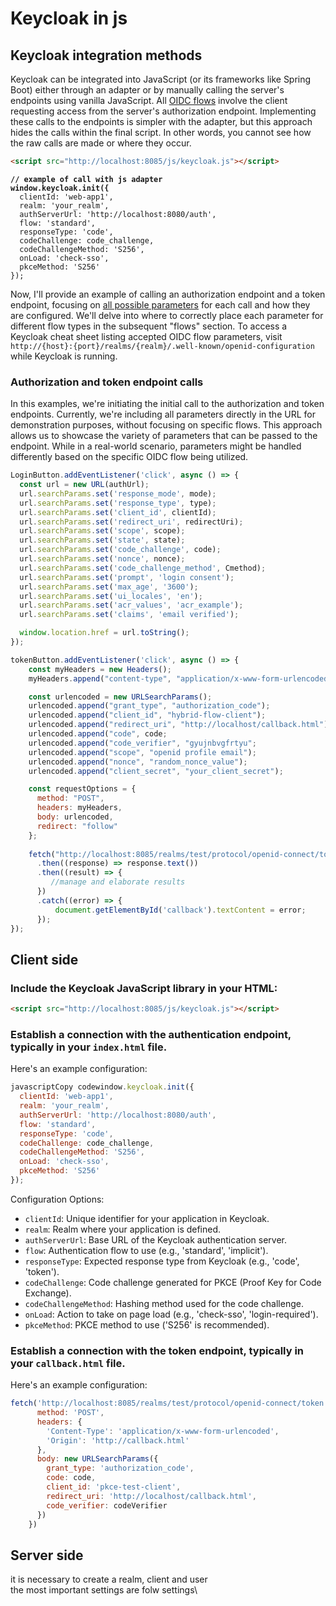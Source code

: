 # Keycloak in js

## Keycloak integration methods

Keycloak can be integrated into JavaScript (or its frameworks like Spring Boot) either through an adapter or by manually calling the server's endpoints using vanilla JavaScript. All [OIDC flows](../../../iam-introduction/iam-protocols/openid-connect/openid-connect-flows/) involve the client requesting access from the server's authorization endpoint. Implementing these calls to the endpoints is simpler with the adapter, but this approach hides the calls within the final script. In other words, you cannot see how the raw calls are made or where they occur.&#x20;

```html
<script src="http://localhost:8085/js/keycloak.js"></script>
```

<pre class="language-javascript"><code class="lang-javascript"><strong>// example of call with js adapter
</strong><strong>window.keycloak.init({
</strong>  clientId: 'web-app1',
  realm: 'your_realm',
  authServerUrl: 'http://localhost:8080/auth',
  flow: 'standard',
  responseType: 'code',
  codeChallenge: code_challenge,
  codeChallengeMethod: 'S256',
  onLoad: 'check-sso',
  pkceMethod: 'S256'
});
</code></pre>

Now, I'll provide an example of calling an authorization endpoint and a token endpoint, focusing on [all possible parameters](../../../iam-introduction/iam-protocols/openid-connect/parameters-walk-trough.md) for each call and how they are configured. We'll delve into where to correctly place each parameter for different flow types in the subsequent "flows" section. To access a Keycloak cheat sheet listing accepted OIDC flow parameters, visit `http://{host}:{port}/realms/{realm}/.well-known/openid-configuration` while Keycloak is running.

### Authorization and token endpoint calls

In this examples, we're initiating the initial call to the authorization and token endpoints. Currently, we're including all parameters directly in the URL for demonstration purposes, without focusing on specific flows. This approach allows us to showcase the variety of parameters that can be passed to the endpoint. While in a real-world scenario, parameters might be handled differently based on the specific OIDC flow being utilized.

```javascript
LoginButton.addEventListener('click', async () => {
  const url = new URL(authUrl);
  url.searchParams.set('response_mode', mode);
  url.searchParams.set('response_type', type);
  url.searchParams.set('client_id', clientId);
  url.searchParams.set('redirect_uri', redirectUri);
  url.searchParams.set('scope', scope);
  url.searchParams.set('state', state);  
  url.searchParams.set('code_challenge', code);
  url.searchParams.set('nonce', nonce);
  url.searchParams.set('code_challenge_method', Cmethod);
  url.searchParams.set('prompt', 'login consent');
  url.searchParams.set('max_age', '3600');
  url.searchParams.set('ui_locales', 'en');
  url.searchParams.set('acr_values', 'acr_example');
  url.searchParams.set('claims', 'email verified');

  window.location.href = url.toString();
});
```

```javascript
tokenButton.addEventListener('click', async () => {
    const myHeaders = new Headers();
    myHeaders.append("content-type", "application/x-www-form-urlencoded");

    const urlencoded = new URLSearchParams();
    urlencoded.append("grant_type", "authorization_code");
    urlencoded.append("client_id", "hybrid-flow-client");
    urlencoded.append("redirect_uri", "http://localhost/callback.html");
    urlencoded.append("code", code;
    urlencoded.append("code_verifier", "gyujnbvgfrtyu";
    urlencoded.append("scope", "openid profile email");
    urlencoded.append("nonce", "random_nonce_value");
    urlencoded.append("client_secret", "your_client_secret");

    const requestOptions = {
      method: "POST",
      headers: myHeaders,
      body: urlencoded,
      redirect: "follow"
    };
    
    fetch("http://localhost:8085/realms/test/protocol/openid-connect/token", requestOptions)
      .then((response) => response.text())
      .then((result) => {
         //manage and elaborate results
      })
      .catch((error) => {
          document.getElementById('callback').textContent = error;
      });
});
```



























## Client side

### Include the Keycloak JavaScript library in your HTML:

```html
<script src="http://localhost:8085/js/keycloak.js"></script>
```

### Establish a connection with the authentication endpoint, typically in your `index.html` file.&#x20;

Here's an example configuration:

```javascript
javascriptCopy codewindow.keycloak.init({
  clientId: 'web-app1',
  realm: 'your_realm',
  authServerUrl: 'http://localhost:8080/auth',
  flow: 'standard',
  responseType: 'code',
  codeChallenge: code_challenge,
  codeChallengeMethod: 'S256',
  onLoad: 'check-sso',
  pkceMethod: 'S256'
});
```

Configuration Options:

* `clientId`: Unique identifier for your application in Keycloak.
* `realm`: Realm where your application is defined.
* `authServerUrl`: Base URL of the Keycloak authentication server.
* `flow`: Authentication flow to use (e.g., 'standard', 'implicit').
* `responseType`: Expected response type from Keycloak (e.g., 'code', 'token').
* `codeChallenge`: Code challenge generated for PKCE (Proof Key for Code Exchange).
* `codeChallengeMethod`: Hashing method used for the code challenge.
* `onLoad`: Action to take on page load (e.g., 'check-sso', 'login-required').
* `pkceMethod`: PKCE method to use ('S256' is recommended).

### Establish a connection with the token endpoint, typically in your `callback.html` file.

Here's an example configuration:

```javascript
fetch('http://localhost:8085/realms/test/protocol/openid-connect/token', {
      method: 'POST',
      headers: {
        'Content-Type': 'application/x-www-form-urlencoded',
        'Origin': 'http://callback.html'
      },
      body: new URLSearchParams({
        grant_type: 'authorization_code',
        code: code,
        client_id: 'pkce-test-client', 
        redirect_uri: 'http://localhost/callback.html', 
        code_verifier: codeVerifier
      })
    })
```

## Server side

it is necessary to create a realm, client and user \
the most important settings are folw settings\
